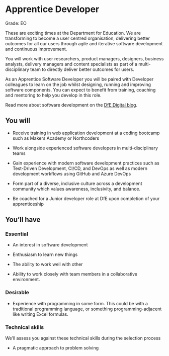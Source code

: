 # Apprentice Developer

Grade: EO

These are exciting times at the Department for Education. We are transforming to become a user centred organisation, delivering better outcomes for all our users through agile and iterative software development and continuous improvement.

You will work with user researchers, product managers, designers, business analysts, delivery managers and content specialists as part of a multi-disciplinary team to directly deliver better outcomes for users.

As an Apprentice Software Developer you will be paired with Developer colleagues to learn on the job whilst designing, running and improving software components. You can expect to benefit from training, coaching and mentoring to help you develop in this role.

Read more about software development on the
[DfE Digital blog](https://dfedigital.blog.gov.uk/2020/10/06/software-developers/).

## You will

* Receive training in web application development at a coding bootcamp such as Makers Academy or Northcoders

* Work alongside experienced software developers in multi-disciplinary teams

* Gain experience with modern software development practices such as Test-Driven Development, CI/CD, and DevOps as well as modern development workflows using GitHub and Azure DevOps

* Form part of a diverse, inclusive culture across a development community which values awareness, inclusivity, and balance.

* Be coached for a Junior developer role at DfE upon completion of your apprenticeship

## You’ll have

### Essential

* An interest in software development

* Enthusiasm to learn new things

* The ability to work well with other

* Ability to work closely with team members in a collaborative environment.

### Desirable

* Experience with programming in some form. This could be with a traditional programming language, or something programming-adjacent like writing Excel formulas.

### Technical skills

We’ll assess you against these technical skills during the selection process

* A pragmatic approach to problem solving
